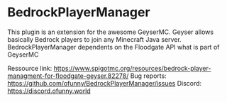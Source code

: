 # BedrockPlayerManager

This plugin is an extension for the awesome GeyserMC. Geyser allows basically Bedrock players to join any Minecraft Java server. BedrockPlayerManager dependents on the Floodgate API what is part of GeyserMC

Ressource link: https://www.spigotmc.org/resources/bedrock-player-managment-for-floodgate-geyser.82278/
Bug reports: https://github.com/ofunny/BedrockPlayerManager/issues
Discord: https://discord.ofunny.world
